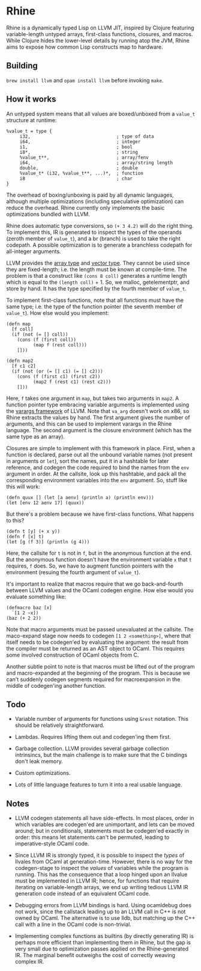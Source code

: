# Rhine

Rhine is a dynamically typed Lisp on LLVM JIT, inspired by Clojure
featuring variable-length untyped arrays, first-class functions,
closures, and macros. While Clojure hides the lower-level details by
running atop the JVM, Rhine aims to expose how common Lisp constructs
map to hardware.

## Building

`brew install llvm` and `opam install llvm` before invoking `make`.

## How it works

An untyped system means that all values are boxed/unboxed from a
`value_t` structure at runtime:

```
%value_t = type {
	 i32,                                ; type of data
	 i64,                                ; integer
	 i1,                                 ; bool
	 i8*,                                ; string
	 %value_t**,                         ; array/fenv
	 i64,                                ; array/string length
	 double,                             ; double
	 %value_t* (i32, %value_t**, ...)*,  ; function
	 i8                                  ; char
}
```

The overhead of boxing/unboxing is paid by all dynamic languages,
although multiple optimizations (including speculative optimization)
can reduce the overhead. Rhine currently only implements the basic
optimizations bundled with LLVM.

Rhine does automatic type conversions, so `(+ 3 4.2)` will do the
right thing. To implement this, IR is generated to inspect the types
of the operands (zeroth member of `value_t`), and a br (branch) is
used to take the right codepath. A possible optimization is to
generate a branchless codepath for all-integer arguments.

LLVM provides the [array
type](http://llvm.org/docs/LangRef.html#array-type) and [vector
type](http://llvm.org/docs/LangRef.html#vector-type). They cannot be
used since they are fixed-length; i.e. the length must be known at
compile-time. The problem is that a construct like `(cons 8 coll)`
generates a runtime length which is equal to the `(length coll)` + 1.
So, we malloc, getelementptr, and store by hand. It has the type
specified by the fourth member of `value_t`.

To implement first-class functions, note that all functions must have
the same type; i.e. the type of the function pointer (the seventh
member of `value_t`). How else would you implement:

```
(defn map
  [f coll]
  (if (not (= [] coll))
    (cons (f (first coll))
          (map f (rest coll)))
    []))

(defn map2
  [f c1 c2]
  (if (not (or (= [] c1) (= [] c2)))
    (cons (f (first c1) (first c2))
          (map2 f (rest c1) (rest c2)))
    []))

```

Here, `f` takes one argument in `map`, but takes two arguments in
`map2`. A function pointer type embracing variable arguments is
implemented using the [varargs
framework](http://llvm.org/docs/LangRef.html#variable-argument-handling-intrinsics)
of LLVM. Note that `va_arg` doesn't work on x86, so Rhine extracts the
values by hand. The first argument gives the number of arguments, and
this can be used to implement varargs in the Rhine language. The
second argument is the closure environment (which has the same type as
an array).

Closures are simple to implement with this framework in place. First,
when a function is declared, parse out all the unbound variable names
(not present in arguments or `let`), sort the names, put it in a
hashtable for later reference, and codegen the code required to bind
the names from the `env` argument in order. At the callsite, look up
this hashtable, and pack all the corresponding environment variables
into the `env` argument. So, stuff like this will work:

```
(defn quux [] (let [a aenv] (println a) (println env)))
(let [env 12 aenv 17] (quux))
```

But there's a problem because we have first-class functions. What
happens to this?

```
(defn t [y] (+ x y))
(defn f [x] t)
(let [g (f 3)] (println (g 4)))
```

Here, the callsite for `t` is not in `f`, but in the anonymous
function at the end. But the anonymous function doesn't have the
environment variable `x` that `t` requires, `f` does. So, we have to
augment function pointers with the environment (resuing the fourth
argument of `value_t`).

It's important to realize that macros require that we go
back-and-fourth between LLVM values and the OCaml codegen engine. How
else would you evaluate something like:

```
(defmacro baz [x]
  `[1 2 ~x])
(baz (+ 2 2))
```

Note that macro arguments must be passed unevaluated at the
callsite. The maco-expand stage now needs to codegen `[1 2
<something>]`, where that <something> itself needs to be codegen'ed by
evaluating the argument: the result from the compiler must be returned
as an AST object to OCaml. This requires some involved construction of
OCaml objects from C.

Another subtle point to note is that macros must be lifted out of the
program and macro-expanded at the beginning of the program. This is
because we can't suddenly codegen segments required for macroexpansion
in the middle of codegen'ing another function.

## Todo

- Variable number of arguments for functions using `&rest`
  notation. This should be relatively straightforward.

- Lambdas. Requires lifting them out and codegen'ing them first.

- Garbage collection. LLVM provides several garbage collection
  intrinsincs, but the main challenge is to make sure that the C
  bindings don't leak memory.

- Custom optimizations.

- Lots of little language features to turn it into a real usable
  language.

## Notes

- LLVM codegen statements all have side-effects. In most places, order
  in which variables are codegen'ed are unimportant, and lets can be
  moved around; but in conditionals, statements must be codegen'ed
  exactly in order: this means let statements can't be permuted,
  leading to imperative-style OCaml code.

- Since LLVM IR is strongly typed, it is possible to inspect the
  _types_ of llvales from OCaml at generation-time. However, there is
  no way for the codegen-stage to inspect the _values_ of variables
  while the program is running. This has the consequence that a loop
  hinged upon an llvalue must be implemented in LLVM IR; hence, for
  functions that require iterating on variable-length arrays, we end
  up writing tedious LLVM IR generation code instead of an equivalent
  OCaml code.

- Debugging errors from LLVM bindings is hard. Using ocamldebug does
  not work, since the callstack leading up to an LLVM call in C++ is
  not owned by OCaml. The alternative is to use lldb, but matching up
  the C++ call with a line in the OCaml code is non-trivial.

- Implementing complex functions as builtins (by directly generating
  IR) is perhaps more efficient than implementing them in Rhine, but
  the gap is very small due to optimization passes applied on the
  Rhine-generated IR. The marginal benefit outweighs the cost of
  correctly weaving complex IR.
